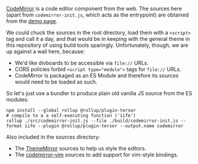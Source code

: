 
[CodeMirror](https://codemirror.net/) is a code editor component from the web. The sources here (apart from `codemirror-init.js`, which acts as the entrypoint) are obtained from the [demo page](https://codemirror.net/try/).

We could chuck the sources in the root directory, load them with a `<script>` tag and call it a day, and that would be in keeping with the general theme in this repository of using build tools sparingly. Unfortunately, though, we are up against a wall here, because:

 - We'd like divboards to be accessible via `file://` URLs.
 - CORS policies forbid `<script type="module">` tags for `file://` URLs.
 - CodeMirror is packaged as an ES Module and therefore its sources would need to be loaded as such.

So let's just use a bundler to produce plain old vanilla JS source from the ES modules:

```
npm install --global rollup @rollup/plugin-terser
# compile to a a self-executing function ('iife')
rollup ./src/codemirror-init.js --file ./build/codemirror-init.js --format iife --plugin @rollup/plugin-terser --output.name codemirror
```

Also included in the sources directory:
 - The [ThemeMirror](https://thememirror.net/) sources to help us style the editors.
 - The [codemirror-vim](https://github.com/replit/codemirror-vim) sources to add support for vim-style bindings.
